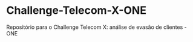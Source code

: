 # Challenge-Telecom-X-ONE
Repositório para o Challenge Telecom X: análise de evasão de clientes - ONE
